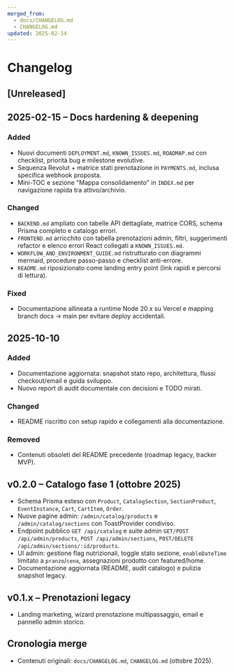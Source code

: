 ```yaml
---
merged_from:
  - docs/CHANGELOG.md
  - CHANGELOG.md
updated: 2025-02-14
---
```

# Changelog

## [Unreleased]

## 2025-02-15 – Docs hardening & deepening
### Added
- Nuovi documenti `DEPLOYMENT.md`, `KNOWN_ISSUES.md`, `ROADMAP.md` con checklist, priorità bug e milestone evolutive.
- Sequenza Revolut + matrice stati prenotazione in `PAYMENTS.md`, inclusa specifica webhook proposta.
- Mini-TOC e sezione "Mappa consolidamento" in `INDEX.md` per navigazione rapida tra attivo/archivio.

### Changed
- `BACKEND.md` ampliato con tabelle API dettagliate, matrice CORS, schema Prisma completo e catalogo errori.
- `FRONTEND.md` arricchito con tabella prenotazioni admin, filtri, suggerimenti refactor e elenco errori React collegati a `KNOWN_ISSUES.md`.
- `WORKFLOW_AND_ENVIRONMENT_GUIDE.md` ristrutturato con diagrammi mermaid, procedure passo-passo e checklist anti-errore.
- `README.md` riposizionato come landing entry point (link rapidi e percorsi di lettura).

### Fixed
- Documentazione allineata a runtime Node 20.x su Vercel e mapping branch docs → main per evitare deploy accidentali.

## 2025-10-10
### Added
- Documentazione aggiornata: snapshot stato repo, architettura, flussi checkout/email e guida sviluppo.
- Nuovo report di audit documentale con decisioni e TODO mirati.

### Changed
- README riscritto con setup rapido e collegamenti alla documentazione.

### Removed
- Contenuti obsoleti del README precedente (roadmap legacy, tracker MVP).

## v0.2.0 – Catalogo fase 1 (ottobre 2025)
- Schema Prisma esteso con `Product`, `CatalogSection`, `SectionProduct`, `EventInstance`, `Cart`, `CartItem`, `Order`.
- Nuove pagine admin: `/admin/catalog/products` e `/admin/catalog/sections` con ToastProvider condiviso.
- Endpoint pubblico `GET /api/catalog` e suite admin `GET/POST /api/admin/products`, `POST /api/admin/sections`, `POST/DELETE /api/admin/sections/:id/products`.
- UI admin: gestione flag nutrizionali, toggle stato sezione, `enableDateTime` limitato a `pranzo`/`cena`, assegnazioni prodotto con featured/home.
- Documentazione aggiornata (README, audit catalogo) e pulizia snapshot legacy.

## v0.1.x – Prenotazioni legacy
- Landing marketing, wizard prenotazione multipassaggio, email e pannello admin storico.

## Cronologia merge
- Contenuti originali: `docs/CHANGELOG.md`, `CHANGELOG.md` (ottobre 2025).
